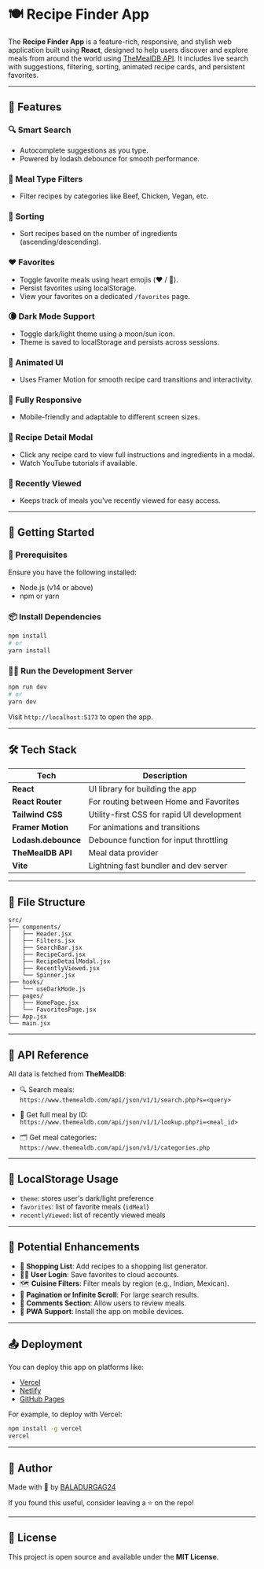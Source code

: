 # 🍽️ Recipe Finder App

The **Recipe Finder App** is a feature-rich, responsive, and stylish web application built using **React**, designed to help users discover and explore meals from around the world using [TheMealDB API](https://www.themealdb.com). It includes live search with suggestions, filtering, sorting, animated recipe cards, and persistent favorites.

--- 

## 🌟 Features 

### 🔍 Smart Search  
- Autocomplete suggestions as you type. 
- Powered by lodash.debounce for smooth performance. 
 
### 📂 Meal Type Filters 
- Filter recipes by categories like Beef, Chicken, Vegan, etc.

### 🧮 Sorting 
- Sort recipes based on the number of ingredients (ascending/descending).

### ❤️ Favorites
- Toggle favorite meals using heart emojis (❤️ / 🤍).
- Persist favorites using localStorage.
- View your favorites on a dedicated `/favorites` page. 

### 🌘 Dark Mode Support
- Toggle dark/light theme using a moon/sun icon.
- Theme is saved to localStorage and persists across sessions.

### 🎴 Animated UI
- Uses Framer Motion for smooth recipe card transitions and interactivity.

### 📱 Fully Responsive
- Mobile-friendly and adaptable to different screen sizes.

### 🧾 Recipe Detail Modal
- Click any recipe card to view full instructions and ingredients in a modal.
- Watch YouTube tutorials if available.

### 👀 Recently Viewed
- Keeps track of meals you've recently viewed for easy access.

---

## 🚀 Getting Started

### 🧰 Prerequisites

Ensure you have the following installed:

- Node.js (v14 or above)
- npm or yarn

### 📦 Install Dependencies

```bash
npm install
# or
yarn install
```

### 🧑‍💻 Run the Development Server

```bash
npm run dev
# or
yarn dev
```

Visit `http://localhost:5173` to open the app.

---

## 🛠️ Tech Stack

| Tech                | Description                                 |
|---------------------|---------------------------------------------|
| **React**           | UI library for building the app             |
| **React Router**    | For routing between Home and Favorites      |
| **Tailwind CSS**    | Utility-first CSS for rapid UI development |
| **Framer Motion**   | For animations and transitions              |
| **Lodash.debounce** | Debounce function for input throttling     |
| **TheMealDB API**   | Meal data provider                         |
| **Vite**            | Lightning fast bundler and dev server       |

---

## 📁 File Structure

```
src/
├── components/
│   ├── Header.jsx
│   ├── Filters.jsx
│   ├── SearchBar.jsx
│   ├── RecipeCard.jsx
│   ├── RecipeDetailModal.jsx
│   ├── RecentlyViewed.jsx
│   └── Spinner.jsx
├── hooks/
│   └── useDarkMode.js
├── pages/
│   ├── HomePage.jsx
│   └── FavoritesPage.jsx
├── App.jsx
└── main.jsx
```

---

## 📌 API Reference

All data is fetched from **TheMealDB**:

- 🔍 Search meals:  
  `https://www.themealdb.com/api/json/v1/1/search.php?s=<query>`

- 🔎 Get full meal by ID:  
  `https://www.themealdb.com/api/json/v1/1/lookup.php?i=<meal_id>`

- 🗂️ Get meal categories:  
  `https://www.themealdb.com/api/json/v1/1/categories.php`

---



## 🧠 LocalStorage Usage

- `theme`: stores user's dark/light preference
- `favorites`: list of favorite meals (`idMeal`)
- `recentlyViewed`: list of recently viewed meals

---

## 🧪 Potential Enhancements

- 🧾 **Shopping List**: Add recipes to a shopping list generator.
- 👨‍🍳 **User Login**: Save favorites to cloud accounts.
- 🗺️ **Cuisine Filters**: Filter meals by region (e.g., Indian, Mexican).
- 🧭 **Pagination or Infinite Scroll**: For large search results.
- 💬 **Comments Section**: Allow users to review meals.
- 📲 **PWA Support**: Install the app on mobile devices.

---

## 📤 Deployment

You can deploy this app on platforms like:

- [Vercel](https://vercel.com/)
- [Netlify](https://netlify.com/)
- [GitHub Pages](https://pages.github.com/)

For example, to deploy with Vercel:

```bash
npm install -g vercel
vercel
```

---

## 👤 Author

Made with 💖 by [BALADURGAG24](https://github.com/BALADURGAG24)

If you found this useful, consider leaving a ⭐️ on the repo!

---

## 📄 License

This project is open source and available under the **MIT License**.
